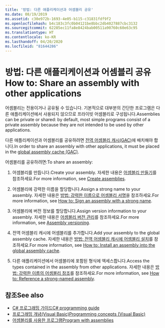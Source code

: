 ```yaml
---
title: '방법: 다른 애플리케이션과 어셈블리 공유'
ms.date: 08/19/2019
ms.assetid: c30e972b-1693-4e05-b115-c31831fdf9f2
ms.openlocfilehash: b4c183c3fc0b04121be8bbc2db4027887cbc3132
ms.sourcegitcommit: 62285ec11fa8e8424bab00511a90760c60e63c95
ms.translationtype: HT
ms.contentlocale: ko-KR
ms.lasthandoff: 04/20/2020
ms.locfileid: "81644286"
---
```

# <a name="how-to-share-an-assembly-with-other-applications"></a><span data-ttu-id="b5655-102">방법: 다른 애플리케이션과 어셈블리 공유</span><span class="sxs-lookup"><span data-stu-id="b5655-102">How to: Share an assembly with other applications</span></span>
<span data-ttu-id="b5655-103">어셈블리는 전용이거나 공유될 수 있습니다. 기본적으로 대부분의 간단한 프로그램은 다른 애플리케이션에서 사용되지 않으므로 프라이빗 어셈블리로 구성됩니다.</span><span class="sxs-lookup"><span data-stu-id="b5655-103">Assemblies can be private or shared: by default, most simple programs consist of a private assembly because they are not intended to be used by other applications.</span></span>  

<span data-ttu-id="b5655-104">다른 애플리케이션과 어셈블리를 공유하려면 [전역 어셈블리 캐시(GAC)](gac.md)에 배치해야 합니다.</span><span class="sxs-lookup"><span data-stu-id="b5655-104">In order to share an assembly with other applications, it must be placed in the [global assembly cache (GAC)](gac.md).</span></span>  
  
<span data-ttu-id="b5655-105">어셈블리를 공유하려면:</span><span class="sxs-lookup"><span data-stu-id="b5655-105">To share an assembly:</span></span>
  
1. <span data-ttu-id="b5655-106">어셈블리를 만듭니다.</span><span class="sxs-lookup"><span data-stu-id="b5655-106">Create your assembly.</span></span> <span data-ttu-id="b5655-107">자세한 내용은 [어셈블리 만들기](../../standard/assembly/create.md)를 참조하세요.</span><span class="sxs-lookup"><span data-stu-id="b5655-107">For more information, see [Create assemblies](../../standard/assembly/create.md).</span></span>  
  
2. <span data-ttu-id="b5655-108">어셈블리에 강력한 이름을 할당합니다.</span><span class="sxs-lookup"><span data-stu-id="b5655-108">Assign a strong name to your assembly.</span></span> <span data-ttu-id="b5655-109">자세한 내용은 [방법: 강력한 이름으로 어셈블리 서명](../../standard/assembly/sign-strong-name.md)을 참조하세요.</span><span class="sxs-lookup"><span data-stu-id="b5655-109">For more information, see [How to: Sign an assembly with a strong name](../../standard/assembly/sign-strong-name.md).</span></span>  
  
3. <span data-ttu-id="b5655-110">어셈블리에 버전 정보를 할당합니다.</span><span class="sxs-lookup"><span data-stu-id="b5655-110">Assign version information to your assembly.</span></span> <span data-ttu-id="b5655-111">자세한 내용은 [어셈블리 버전 관리](../../standard/assembly/versioning.md)를 참조하세요.</span><span class="sxs-lookup"><span data-stu-id="b5655-111">For more information, see [Assembly versioning](../../standard/assembly/versioning.md).</span></span>  
  
4. <span data-ttu-id="b5655-112">전역 어셈블리 캐시에 어셈블리를 추가합니다.</span><span class="sxs-lookup"><span data-stu-id="b5655-112">Add your assembly to the global assembly cache.</span></span> <span data-ttu-id="b5655-113">자세한 내용은 [방법: 전역 어셈블리 캐시에 어셈블리 설치](install-assembly-into-gac.md)를 참조하세요.</span><span class="sxs-lookup"><span data-stu-id="b5655-113">For more information, see [How to: Install an assembly into the global assembly cache](install-assembly-into-gac.md).</span></span>  
  
5. <span data-ttu-id="b5655-114">다른 애플리케이션에서 어셈블리에 포함된 형식에 액세스합니다.</span><span class="sxs-lookup"><span data-stu-id="b5655-114">Access the types contained in the assembly from other applications.</span></span> <span data-ttu-id="b5655-115">자세한 내용은 [방법: 강력한 이름의 어셈블리 참조](../../standard/assembly/reference-strong-named.md)를 참조하세요.</span><span class="sxs-lookup"><span data-stu-id="b5655-115">For more information, see [How to: Reference a strong-named assembly](../../standard/assembly/reference-strong-named.md).</span></span>  
  
## <a name="see-also"></a><span data-ttu-id="b5655-116">참조</span><span class="sxs-lookup"><span data-stu-id="b5655-116">See also</span></span>

- [<span data-ttu-id="b5655-117">C# 프로그래밍 가이드</span><span class="sxs-lookup"><span data-stu-id="b5655-117">C# programming guide</span></span>](../../../api/index.md)
- [<span data-ttu-id="b5655-118">프로그래밍 개념(Visual Basic)</span><span class="sxs-lookup"><span data-stu-id="b5655-118">Programming concepts (Visual Basic)</span></span>](../../../api/index.md)
- [<span data-ttu-id="b5655-119">어셈블리를 사용한 프로그램</span><span class="sxs-lookup"><span data-stu-id="b5655-119">Program with assemblies</span></span>](../../standard/assembly/index.md)
